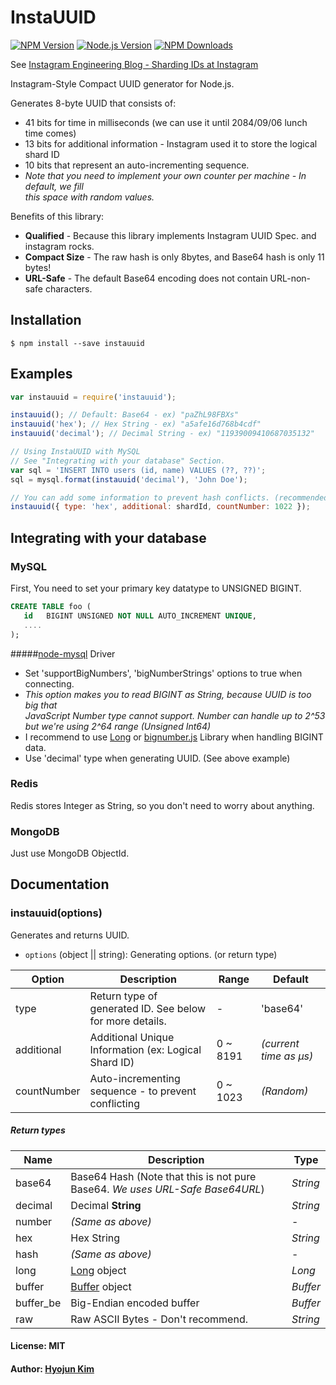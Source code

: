 # InstaUUID

[![NPM Version][npm-image]][npm-url]
[![Node.js Version][node-version-image]][node-version-url]
[![NPM Downloads][downloads-image]][downloads-url]

See [Instagram Engineering Blog - Sharding IDs at Instagram](http://instagram-engineering.tumblr.com/post/10853187575/sharding-ids-at-instagram)

Instagram-Style Compact UUID generator for Node.js.

Generates 8-byte UUID that consists of:
- 41 bits for time in milliseconds (we can use it until 2084/09/06 lunch time comes)
- 13 bits for additional information - Instagram used it to store the logical shard ID
- 10 bits that represent an auto-incrementing sequence.
 - *Note that you need to implement your own counter per machine - In default, we fill<br>this space with random values.*

Benefits of this library:
- **Qualified** - Because this library implements Instagram UUID Spec. and instagram rocks.
- **Compact Size** - The raw hash is only 8bytes, and Base64 hash is only 11 bytes!
- **URL-Safe** - The default Base64 encoding does not contain URL-non-safe characters.

## Installation
```
$ npm install --save instauuid
```


## Examples

```js
var instauuid = require('instauuid');

instauuid(); // Default: Base64 - ex) "paZhL98FBXs"
instauuid('hex'); // Hex String - ex) "a5afe16d768b4cdf"
instauuid('decimal'); // Decimal String - ex) "11939009410687035132"

// Using InstaUUID with MySQL
// See "Integrating with your database" Section.
var sql = 'INSERT INTO users (id, name) VALUES (??, ??)';
sql = mysql.format(instauuid('decimal'), 'John Doe');

// You can add some information to prevent hash conflicts. (recommended for big systems)
instauuid({ type: 'hex', additional: shardId, countNumber: 1022 });
```

## Integrating with your database

### MySQL

First, You need to set your primary key datatype to UNSIGNED BIGINT.
```sql
CREATE TABLE foo (
   id   BIGINT UNSIGNED NOT NULL AUTO_INCREMENT UNIQUE,
   ....
);
```

#####[node-mysql](https://github.com/felixge/node-mysql/) Driver
- Set 'supportBigNumbers', 'bigNumberStrings' options to true when connecting. 
 - *This option makes you to read BIGINT as String, because UUID is too big that<br>JavaScript Number type cannot support. Number can handle up to 2^53 but we're using 2^64 range (Unsigned Int64)*
- I recommend to use [Long]() or [bignumber.js]() Library when handling BIGINT data.
- Use 'decimal' type when generating UUID. (See above example)

### Redis
Redis stores Integer as String, so you don't need to worry about anything.

### MongoDB
Just use MongoDB ObjectId.


## Documentation
### instauuid(options)
Generates and returns UUID.

* `options` (object || string): Generating options. (or return type)

Option      | Description                                                  | Range | Default
-------     | ------------------------------------------------------------ | ---- | ------
type        | Return type of generated ID. See below for more details. | - | 'base64'
additional  | Additional Unique Information (ex: Logical Shard ID) | 0 ~ 8191 | *(current time as μs)*
countNumber | Auto-incrementing sequence - to prevent conflicting  | 0 ~ 1023 | *(Random)*

##### Return types
Name     | Description            | Type     |
---------| ---                    | ---      |
base64   | Base64 Hash (Note that this is not pure Base64. *We uses URL-Safe Base64URL*) | *String* |
decimal  | Decimal **String**     | *String* |
number   | *(Same as above)*        | -        |
hex      | Hex String             | *String* |
hash     | *(Same as above)*        | -        |
long     | [Long](https://github.com/dcodeIO/Long.js) object | *Long* |
buffer   | [Buffer](http://nodejs.org/api/buffer.html) object | *Buffer*|
buffer_be| Big-Endian encoded buffer | *Buffer* |
raw      | Raw ASCII Bytes - Don't recommend. | *String* |

#### License: MIT
#### Author: [Hyojun Kim](http://github.com/retail3210)

[npm-image]: https://img.shields.io/npm/v/instauuid.svg?style=flat-square
[npm-url]: https://npmjs.org/package/instauuid
[node-version-image]: https://img.shields.io/badge/node.js-%3E%3D_0.6-brightgreen.svg?style=flat-square
[node-version-url]: http://nodejs.org/download/
[downloads-image]: http://img.shields.io/npm/dm/instauuid.svg?style=flat-square
[downloads-url]: https://npmjs.org/package/instauuid

